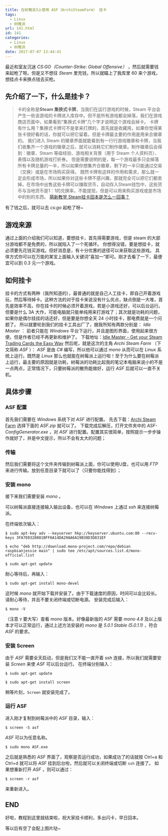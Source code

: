 ```yaml
---
title: 在树莓派3上使用 ASF（ArchiSteamFarm） 挂卡
tags:
  - Linux
  - 树莓派
url: 141.html
id: 141
categories:
  - Linux
  - 树莓派
date: 2017-07-07 13:44:41
---
```


最近和室友沉迷 _CS:GO（Counter-Strike: Global Offensive）_  ，然后就需要钱来起枪了呀。但是又不想往 _Steam_ 里充钱，所以就瞄上了我库里 60 来个游戏，想挂点卡来换点钱去买枪。

<!-- more -->

##  先介绍了一下，什么是挂卡？

> 卡的全称是**Steam 集换式卡牌**，当我们在运行游戏的时候，Steam 平台会产生一些该游戏的卡牌进入库存中。但不是所有游戏都会掉落，我们在游戏商店页面中，如果看到“集换式卡牌”几个字才说明这个游戏会掉卡。 卡牌有什么用？集换式卡牌可不是拿来打牌的，首先就是收藏用，如果你觉得某张卡很好看的话，你就可以把它留着。但是卡牌最主要的作用是用来合徽章的。 我们进入 Steam 的徽章界面就能看到有一行行游戏徽章和卡牌，当我们收集齐一个游戏的徽章之后，就可以消耗它们制作徽章。制作徽章后会得到：徽章、Steam 等级经验、游戏相关背景（用于 Steam 个人资料页）、表情以及随机游戏打折券。 但是需要说明的是，每一个游戏最多只会掉落所有卡牌总量的一半，所以如果你想集齐合徽章，剩下的一半只能通过交易（交换）或是在市场购买获得。 既然卡牌有这样的作用和需求，那么就一定会形成市场，所以如果你对这些卡牌不感兴趣，那就完全可以把它们都卖掉。在市场中出售这些卡牌可以赚取货币，自动存入Steam钱包中，这些货币与当地货币是1：1的兑换率，不能提现，但是可以用来购买游戏或是市场中的别的东西。 [萌新教学 Steam挂卡回本是怎么一回事？](http://soft.zol.com.cn/572/5727507.html)

有了钱之后，就可以去 _cs:go_ 起枪了呀~

##  游戏来源

通过上面的介绍我们可以知道，要想挂卡，首先得需要游戏，但是 steam 的大部分游戏都不是免费的，所以就陷入了一个死循环。 你想得没错，要是想挂卡，就必须要先花钱买游戏。但好消息是，有十分优惠的途径可以来获取这些游戏。 具体方式你可以在万能的某宝上面输入关键词“喜加一”即可。刚才去看了一下，最便宜可以到 0.3 元一个游戏。

##  如何挂卡

挂卡的方式有两种（我所知道的），最普通的就是自己人工挂卡，即自己开着游戏玩，然后等待掉卡。这种方法的对于挂卡来说没有什么优点，缺点倒是一大堆，首先是效率不高，你在挂卡的时候必须开着游戏，若是小游戏还好，可以后台运行。但要是什么 3A 大作，可能电脑就只能单纯用来打游戏了；其次就是功耗的问题，如果你是偶尔挂挂的话还好，但是要是你想全天 24 小时挂卡，那电费就是一个问题了。 所以就要轮到我们的挂卡工具出厂了，据我所知有两款分别是： _Idle Master_ ： 前者只能在 _Windows_ 平台下运行，并且是图形界面，使用起来很方便。但是作者已经不再更新和维护了。 下载地址：[Idle Master - Get your Steam Trading Cards the Easy Way](http://www.steamidlemaster.com/) 然后呢，就是这次的主角 _Archi Steam Farm_ （下文简称 _ASF_ ）： _ASF_ 是由 _C#_ 编写，所以他可以通过 _mono_ 从而可以在 _Linux_ 系统上运行。既然是 _Linux_ 那么也就能在树莓派上运行啦！至于为什么要在树莓派上运行，最主要的原因就是功耗，树莓派的功耗比起我的笔记本电脑来说小的不是一点两点，正常情况下，只要树莓派的散热能做好，运行 _ASF_ 后就可以一直不关机。

##  具体步骤

### ASF 配置

首先我们需要在 _Windows_ 系统下对 _ASF_ 进行配置。 先去下载：[Archi Steam Farm](https://github.com/JustArchi/ArchiSteamFarm/releases/tag/2.3.2.0) 选择下面的 _ASF.zip_ 就可以了。 下载完成后解压，打开文件夹中的 _ASF-ConfigGenerator.exe_ ，对 _ASF_ 进行配置。配置其实很简单，按照提示一步步操作就好了，并是中文提示，所以不会有太大的问题；

### 传输

然后我们需要将这个文件夹传输到树莓派上面，你可以使用U盘，也可以用 _FTP_ 来进行传输。放到任意目录下就可以了（只要你能找得到）；

### 安装 mono

接下来我们需要安装 _mono_ 。

可以树莓派直接连接输入输出设备，也可以在 _Windows_ 上通过 _ssh_ 来连接树莓派。

在终端依次输入：

```shell
$ sudo apt-key adv --keyserver hkp://keyserver.ubuntu.com:80 --recv-keys 3FA7E0328081BFF6A14DA29AA6A19B38D3D831EF
```

```shell
$ echo "deb http://download.mono-project.com/repo/debian raspbianjessie main" | sudo tee /etc/apt/sources.list.d/mono-official.list
```

```shell
$ sudo apt-get update
```

耐心等待后，再输入：

```shell
$ sudo apt-get install mono-devel
```

这时候 _mono_ 就开始下载并安装了。由于下载速度的原因，时间可以会比较长。请耐心等待，并且不要关闭终端或切断电源。 安装完成后输入：

```shell
$ mono -V
```

（注意 `V` 要大写）查看 _mono_ 版本。好像最新版的 _ASF_ 需要 _mono 4.8_ 及以上版本才可以正常运行，通过上述方法安装的 _mono_ 是 _5.0.1 Stable (5.0.1.1)_ ，符合 _ASF_ 的要求。

### 安装 Screen

由于 _ASF_ 需要全天启动，但是我们又不能一直开着 _ssh_ 连接，所以我们就需要安装 _Screen_ 来使 _ASF_ 可以后台运行。 在终端分别输入：

```shell
$ sudo apt-get update
```

```shell
$ sudo apt-get install screen
```

稍等片刻，`Screen` 就安装完成了。

### 运行 ASF

进入刚才复制到树莓派中的 _ASF_ 目录，输入：

```shell
$ screen -S asf
```

_ASF_ 可以为任意名称。

```shell
$ sudo mono ASF.exe
```

之后就是熟悉的 _ASF_ 界面了，观察是否运行成功，如果成功了的话就按 Ctrl+a 和 Ctrl+d 就可以将 _ASF_ 挂到后台啦，然后就可以关闭终端或切断 `ssh` 连接了。 如果想重新打开 _ASF_ ，则可以通过：

```shell
$ screen -r asf
```

来重新进入。

##  END

好啦，教程到这里就结束啦，祝大家挂卡顺利，多出闪卡，早日回本。

等以后有空了会配上图片哒~
